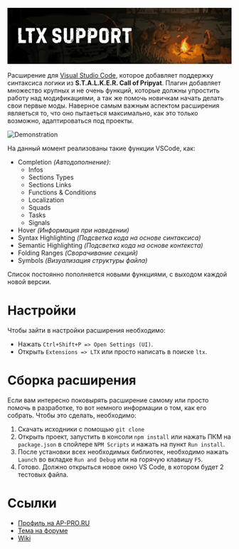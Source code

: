 ![Title](./data/Images/ReadMe/Title.gif)

Расширение для [Visual Studio Code](https://code.visualstudio.com/), которое добавляет поддержку синтаксиса логики из **S.T.A.L.K.E.R. Call of Pripyat**. Плагин добавляет множество крупных и не очень функций, которые должны упростить работу над модификациями, а так же помочь новичкам начать делать свои первые моды. Наверное самым важным аспектом расширения являеться то, что оно пытаеться максимально, как это только возможно, адаптироваться под проекты.

![Demonstration](./data/Images/ReadMe/Demonstration.gif)

На данный момент реализованы такие функции VSCode, как:

* Completion *(Автодополнение)*:
    * Infos
    * Sections Types
    * Sections Links
    * Functions & Conditions
    * Localization
    * Squads
    * Tasks
    * Signals
* Hover *(Информация при наведении)*
* Syntax Highlighting *(Подсветка кода на основе синтаксиса)*
* Semantic Highlighting *(Подсветка кода на основе контекста)*
* Folding Ranges *(Сворачивание секций)*
* Symbols *(Визуализация структуры файла)*

Список постоянно пополняется новыми функциями, с выходом каждой новой версии.

# Настройки

Чтобы зайти в настройки расширения необходимо:

* Нажать `Ctrl+Shift+P => Open Settings (UI)`.
* Открыть `Extensions => LTX` или просто написать в поиске `ltx`.

# Сборка расширения

Если вам интересно поковырять расширение самому или просто помочь в разработке, то вот немного информации о том, как его собрать. Чтобы это сделать, необходимо:

1. Скачать исходники с помощью `git clone`
2. Открыть проект, запустить в консоли `npm install` или нажать ПКМ на `package.json` в спойлере `NPM Scripts` и нажать на пункт `Run install`.
3. После установки всех необходимых библиотек, необходимо нажать `Launch` во вкладке `Run and Debug` или на горячую клавишу `F5`.
4. Готово. Должно открыться новое окно VS Code, в котором будет 2 тестовых файла.

# Ссылки

* [Профиль на AP-PRO.RU](https://ap-pro.ru/profile/6-aziatkavictor/)
* [Тема на форуме](https://ap-pro.ru/forums/topic/3561-vscode-podderzhka-sintaksisa-cop/)
* [Wiki](https://github.com/AziatkaVictor/ltx-support/wiki)